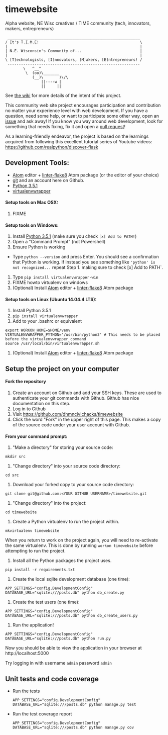 # timewebsite
Alpha website, NE Wisc creatives / TIME community (tech, innovators, makers, entrepreneurs)

```
 ___________________________________________________________
/ It's T.I.M.E!                                             \
|                                                           |
| N.E. Wisconsin's Community of...                          |
|                                                           |
\ [T]echnologists, [I]nnovators, [M]akers, [E]ntrepreneurs! /
 -----------------------------------------------------------
        \   ^__^
         \  (oo)\_______
            (__)\       )\/\
                ||----w |
                ||     ||

```

See [the wiki](https://github.com/mikeputnam/timewebsite/wiki) for more details of the intent of this project.

This community web site project encourages participation and contribution no matter your experience level with web development. If you have a question, need some help, or want to participate some other way, open an [issue](https://github.com/dhmncivichacks/timewebsite/issues) and ask away! If you know you way around web development, look for something that needs fixing, fix it and open a [pull request](https://github.com/dhmncivichacks/timewebsite/pulls)!

As a learning-friendly endeavor, the project is based on the learnings acquired from following this excellent tutorial series of Youtube videos: https://github.com/realpython/discover-flask

## Development Tools:
- [Atom](https://atom.io/) editor + [linter-flake8](https://atom.io/packages/linter-flake8) Atom package (or the editor of your choice)
- [git](https://git-scm.com/) and an account here on Github.
- [Python 3.5.1](https://www.python.org/)
- [virtualenvwrapper](http://virtualenvwrapper.readthedocs.org/)

#### Setup tools on Mac OSX:
1. FIXME

#### Setup tools on Windows:
1. Install [Python 3.5.1](https://docs.python.org/3/using/windows.html) (make sure you check `[x] Add to PATH!`)
1. Open a "Command Prompt" (not Powershell)
1. Ensure Python is working
  - Type `python --version` and press Enter. You should see a confirmation that Python is working. If instead you see something like `'python' is not recognized...` repeat Step 1. making sure to check [x] Add to PATH`.
1. Type `pip install virtualenvwrapper-win`
1. FIXME howto virtualenv on windows
1. (Optional) Install [Atom](https://atom.io/) editor + [linter-flake8](https://atom.io/packages/linter-flake8) Atom package

#### Setup tools on Linux (Ubuntu 14.04.4 LTS):
1. Install Python 3.5.1
1. `pip install virtualenvwrapper`
1. Add to your .bashrc or equivalent
```
export WORKON_HOME=$HOME/venv
VIRTUALENVWRAPPER_PYTHON='/usr/bin/python3' # This needs to be placed before the virtualenvwrapper command
source /usr/local/bin/virtualenvwrapper.sh
```
1. (Optional) Install [Atom](https://atom.io/) editor + [linter-flake8](https://atom.io/packages/linter-flake8) Atom package

## Setup the project on your computer

#### Fork the repository

1. Create an account on Github and add your SSH keys. These are used to authenticate your git commands with Github. Github has nice documentation on this step.
1. Log in to Github
1. Visit https://github.com/dhmncivichacks/timewebsite
1. Click the word "Fork" in the upper right of this page. This makes a copy of the source code under your user account with Github.

#### From your command prompt:

1. "Make a directory" for storing your source code:

  `mkdir src`

1. "Change directory" into your source code directory:

  `cd src`

1. Download your forked copy to your source code directory:

  `git clone git@github.com:<YOUR GITHUB USERNAME>/timewebsite.git`

1. "Change directory" into the project:

  `cd timewebsite`

1. Create a Python virtualenv to run the project within.

  `mkvirtualenv timewebsite`

  When you return to work on the project again, you will need to re-activate the same virtualenv. This is done by running `workon timewebsite` before attempting to run the project.

1. Install all the Python packages the project uses.

  `pip install -r requirements.txt`

1. Create the local sqlite development database (one time):

  `APP_SETTINGS="config.DevelopmentConfig" DATABASE_URL="sqlite:///posts.db" python db_create.py`

1. Create the test users (one time):

  `APP_SETTINGS="config.DevelopmentConfig" DATABASE_URL="sqlite:///posts.db" python db_create_users.py`

1. Run the application!

  `APP_SETTINGS="config.DevelopmentConfig" DATABASE_URL="sqlite:///posts.db" python run.py`

Now you should be able to view the application in your browser at http://localhost:5000

Try logging in with username `admin` password `admin`

## Unit tests and code coverage


- Run the tests

  `APP_SETTINGS="config.DevelopmentConfig" DATABASE_URL="sqlite:///posts.db" python manage.py test`

- Run the test coverage report

  `APP_SETTINGS="config.DevelopmentConfig" DATABASE_URL="sqlite:///posts.db" python manage.py cov`
